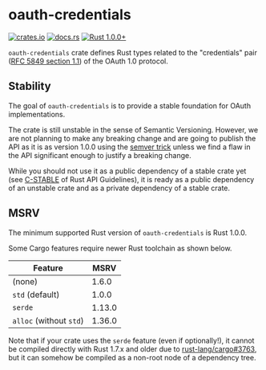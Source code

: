 # oauth-credentials

[![crates.io](https://img.shields.io/crates/v/oauth-credentials.svg)](https://crates.io/crates/oauth-credentials)
[![docs.rs](https://docs.rs/oauth-credentials/badge.svg)](https://docs.rs/oauth-credentials/)
[![Rust 1.0.0+](https://img.shields.io/badge/rust-1.0.0%2B-blue.svg)](#section-msrv)

`oauth-credentials` crate defines Rust types related to the "credentials" pair
([RFC 5849 section 1.1][rfc]) of the OAuth 1.0 protocol.

[rfc]: https://tools.ietf.org/html/rfc5849#section-1.1

## Stability

The goal of `oauth-credentials` is to provide a stable foundation for OAuth implementations.

The crate is still unstable in the sense of Semantic Versioning. However, we are not planning to
make any breaking change and are going to publish the API as it is as version 1.0.0 using the
[semver trick] unless we find a flaw in the API significant enough to justify a breaking change.

[semver trick]: https://github.com/dtolnay/semver-trick

While you should not use it as a public dependency of a stable crate yet
(see [C-STABLE] of Rust API Guidelines), it is ready as a public dependency of an unstable crate
and as a private dependency of a stable crate.

[C-STABLE]: https://rust-lang.github.io/api-guidelines/necessities.html#public-dependencies-of-a-stable-crate-are-stable-c-stable

## <span id="section-msrv">MSRV</span>

The minimum supported Rust version of `oauth-credentials` is Rust 1.0.0.

Some Cargo features require newer Rust toolchain as shown below.

Feature | MSRV
-|-
(none) | 1.6.0
`std` (default) | 1.0.0
`serde` |  1.13.0
`alloc` (without `std`) | 1.36.0

Note that if your crate uses the `serde` feature (even if optionally!), it cannot be compiled
directly with Rust 1.7.x and older due to [rust-lang/cargo#3763], but it can somehow be compiled as
a non-root node of a dependency tree.

[rust-lang/cargo#3763]: https://github.com/rust-lang/cargo/issues/3763
